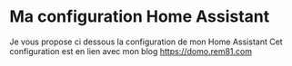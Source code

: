 # Ma configuration Home Assistant

Je vous propose ci dessous la configuration de mon Home Assistant
Cet configuration est en lien avec mon blog https://domo.rem81.com


